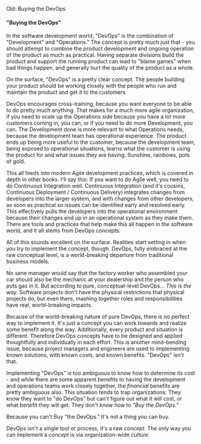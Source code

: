 Old: Buying the DevOps
#### "Buying the DevOps"

In the software development world, "DevOps" is the combination of "Development" and "Operations." The concept is pretty much just that - you should attempt to combine the product development and ongoing operation of the product as much as practical. Having separate divisions build the product and support the running product can lead to "blame games" when bad things happen, and generally hurt the quality of the product as a whole. 

On the surface, "DevOps" is a pretty clear concept. The people building your product should be working closely with the people who run and maintain the product and get it to the customers. 

DevOps encourages cross-training, because you want everyone to be able to do pretty much anything. That makes for a much more agile organization, if you need to scale up the Operations side because you have a lot more customers coming in, you can, or if you need to do more Development, you can. The Development done is more relevant to what Operations needs, because the development team has operational experience. The product ends up being more useful to the customer, because the development team, being exposed to operational situations, learns what the customer is using the product for and what issues they are having. Sunshine, rainbows, pots of gold. 

This all feeds into modern Agile development practices, which is covered in depth in other books. I'll say this: If you want to do Agile well, you need to do Continuous Integration well. Continuous Integration (and it's cousins, Continuous Deployment / Continuous Delivery) integrates changes from developers into the larger system, and with changes from other developers, as soon as practical so issues can be identified early and resolved early. This effectively pulls the developers into the operational environment because their changes end up in an operational system as they make them. There are tools and practices that help make this all happen in the software world, and it all stems from DevOps concepts.

All of this sounds excellent on the surface. Realities start setting in when you try to implement the concept, though. DevOps, fully embraced at the raw conceptual level, is a world-breaking departure from traditional business models.

No sane manager would say that the factory worker who assembled your car should also be the mechanic at your dealership and the person who puts gas in it. But according to pure, conceptual-level DevOps... *This is the way.* Software projects don't have the physical restrictions that physical projects do, but even there, mashing together roles and responsibilities have real, world-breaking impacts.

Because of the world-breaking nature of pure DevOps, there is no perfect way to implement it. It's just a concept you can work towards and realize some benefit along the way. Additionally, every product and situation is different. Therefore DevOps concepts have to be designed and applied thoughtfully and individually in each effort. This is another mind-bending issue, because project managers and engineers are used to implementing known solutions, with known costs, and known benefits. "DevOps" isn't that.

Implementing "DevOps" is too ambiguous to know how to determine its cost - and while there are some apparent benefits to having the development and operations teams work closely together, the *financial* benefits are pretty ambiguous also. This situation tends to trap organizations: They know they want to "do DevOps" but can't figure out what it will cost, or what benefit they will get. They don't know how to *"Buy the DevOps."* 

Because you can't Buy "the DevOps." It's not a thing you can buy.

DevOps isn't a single tool or process, it's a raw *concept.* The only way you can implement a *concept* is via organization-wide *culture.*